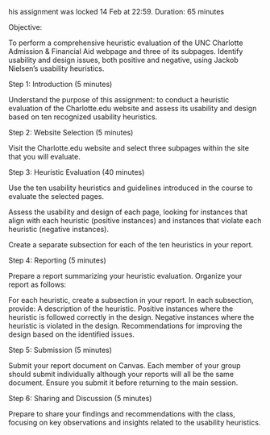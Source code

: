 his assignment was locked 14 Feb at 22:59.
Duration: 65 minutes

Objective:

To perform a comprehensive heuristic evaluation of the UNC Charlotte Admission & Financial Aid webpage and three of its subpages. Identify usability and design issues, both positive and negative, using Jackob Nielsen’s usability heuristics.

 

Step 1: Introduction (5 minutes)

Understand the purpose of this assignment: to conduct a heuristic evaluation of the Charlotte.edu website and assess its usability and design based on ten recognized usability heuristics.

 

Step 2: Website Selection (5 minutes)

Visit the Charlotte.edu website and select three subpages within the site that you will evaluate.

 

Step 3: Heuristic Evaluation (40 minutes)

Use the ten usability heuristics and guidelines introduced in the course to evaluate the selected pages.

Assess the usability and design of each page, looking for instances that align with each heuristic (positive instances) and instances that violate each heuristic (negative instances).

Create a separate subsection for each of the ten heuristics in your report.

 

Step 4: Reporting (5 minutes)

Prepare a report summarizing your heuristic evaluation. Organize your report as follows:

For each heuristic, create a subsection in your report. In each subsection, provide:
A description of the heuristic.
Positive instances where the heuristic is followed correctly in the design.
Negative instances where the heuristic is violated in the design.
Recommendations for improving the design based on the identified issues.
 

Step 5: Submission (5 minutes)

Submit your report document on Canvas. Each member of your group should submit individually although your reports will all be the same document.
Ensure you submit it before returning to the main session.
 

Step 6: Sharing and Discussion (5 minutes)

Prepare to share your findings and recommendations with the class, focusing on key observations and insights related to the usability heuristics.

 

